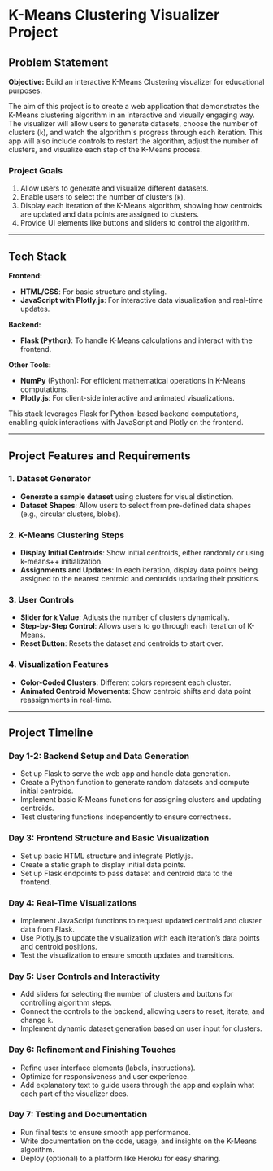 # K-Means Clustering Visualizer Project

## Problem Statement

**Objective:** Build an interactive K-Means Clustering visualizer for educational purposes.

The aim of this project is to create a web application that demonstrates the K-Means clustering algorithm in an interactive and visually engaging way. The visualizer will allow users to generate datasets, choose the number of clusters (`k`), and watch the algorithm's progress through each iteration. This app will also include controls to restart the algorithm, adjust the number of clusters, and visualize each step of the K-Means process.

### Project Goals
1. Allow users to generate and visualize different datasets.
2. Enable users to select the number of clusters (`k`).
3. Display each iteration of the K-Means algorithm, showing how centroids are updated and data points are assigned to clusters.
4. Provide UI elements like buttons and sliders to control the algorithm.

---

## Tech Stack

**Frontend:**
- **HTML/CSS**: For basic structure and styling.
- **JavaScript with Plotly.js**: For interactive data visualization and real-time updates.

**Backend:**
- **Flask (Python)**: To handle K-Means calculations and interact with the frontend.

**Other Tools:**
- **NumPy** (Python): For efficient mathematical operations in K-Means computations.
- **Plotly.js**: For client-side interactive and animated visualizations.

This stack leverages Flask for Python-based backend computations, enabling quick interactions with JavaScript and Plotly on the frontend.

---

## Project Features and Requirements

### 1. Dataset Generator
- **Generate a sample dataset** using clusters for visual distinction.
- **Dataset Shapes**: Allow users to select from pre-defined data shapes (e.g., circular clusters, blobs).

### 2. K-Means Clustering Steps
- **Display Initial Centroids**: Show initial centroids, either randomly or using k-means++ initialization.
- **Assignments and Updates**: In each iteration, display data points being assigned to the nearest centroid and centroids updating their positions.

### 3. User Controls
- **Slider for `k` Value**: Adjusts the number of clusters dynamically.
- **Step-by-Step Control**: Allows users to go through each iteration of K-Means.
- **Reset Button**: Resets the dataset and centroids to start over.

### 4. Visualization Features
- **Color-Coded Clusters**: Different colors represent each cluster.
- **Animated Centroid Movements**: Show centroid shifts and data point reassignments in real-time.

---

## Project Timeline

### Day 1-2: Backend Setup and Data Generation
- Set up Flask to serve the web app and handle data generation.
- Create a Python function to generate random datasets and compute initial centroids.
- Implement basic K-Means functions for assigning clusters and updating centroids.
- Test clustering functions independently to ensure correctness.

### Day 3: Frontend Structure and Basic Visualization
- Set up basic HTML structure and integrate Plotly.js.
- Create a static graph to display initial data points.
- Set up Flask endpoints to pass dataset and centroid data to the frontend.

### Day 4: Real-Time Visualizations
- Implement JavaScript functions to request updated centroid and cluster data from Flask.
- Use Plotly.js to update the visualization with each iteration’s data points and centroid positions.
- Test the visualization to ensure smooth updates and transitions.

### Day 5: User Controls and Interactivity
- Add sliders for selecting the number of clusters and buttons for controlling algorithm steps.
- Connect the controls to the backend, allowing users to reset, iterate, and change `k`.
- Implement dynamic dataset generation based on user input for clusters.

### Day 6: Refinement and Finishing Touches
- Refine user interface elements (labels, instructions).
- Optimize for responsiveness and user experience.
- Add explanatory text to guide users through the app and explain what each part of the visualizer does.

### Day 7: Testing and Documentation
- Run final tests to ensure smooth app performance.
- Write documentation on the code, usage, and insights on the K-Means algorithm.
- Deploy (optional) to a platform like Heroku for easy sharing.

